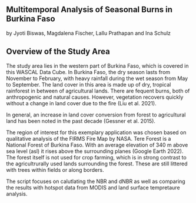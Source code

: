 ## Multitemporal Analysis of Seasonal Burns in Burkina Faso

by Jyoti Biswas, Magdalena Fischer, Lallu Prathapan and Ina Schulz
## Overview of the Study Area

The study area lies in the western part of Burkina Faso, which is covered in this WASCAL Data Cube.
In Burkina Faso, the dry season lasts from November to February, with heavy rainfall during the wet season from May to September.
The land cover in this area is made up of dry, tropical rainforest in between of agricultural lands. There are fequent burns, both of anthropogenic and natural causes. However, vegetation recovers quickly without a change in land cover due to the fire (Liu et al. 2021).

In general, an increase in land cover conversion from forest to agricultural land has been noted in the past decade (Gessner et al. 2015).

The region of interest for this exemplary application was chosen based on qualitative analysis of the FIRMS Fire Map by NASA. Tere Forest is a National Forest of Burkina Faso. With an average elevation of 340 m above sea level (asl) it rises above the surrounding planes (Google Earth 2022).
The forest itself is not used for crop farming, which is in strong contrast to the agricultrurally used lands surrounding the forest. These are still littered with trees within fields or along borders.

The script focuses on calutlating the NBR and dNBR as well as comparing the results with hotspot data from MODIS and land surface tempretaure analysis.
